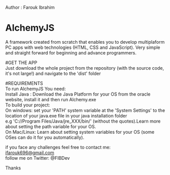 Author : Farouk Ibrahim

# AlchemyJS
A framework created from scratch that enables you to develop multiplaform PC apps  with web technologies (HTML, CSS and JavaScript). Very simple and straight forward for beginning and advance programmers.<br/>

#GET THE APP<br/>
Just download the whole project from the repository (with the source code, it's not large!) and navigate to the 'dist' folder

#REQUIREMENTS<br/>
To run AlchemyJS You need: <br/>
  Install Java : Download the Java Platform for your OS from the oracle website, install it and then run Alchemy.exe <br/>
  To build your project: <br/>
    On windows: set your 'PATH' system variable at the 'System Settings' to the location of your java.exe file in your java installation folder <br/>
      e.g 'C://Program Files/Java/jre_XXX/bin/' (without the quotes).Learn more about setting the path variable for your OS.   <br/>
    On Mac/Linux: Learn about setting system variables for your OS (some OSes can do it for you automatically).<br/>
      
      
  if you face any challenges feel free to contact me:<br/>
   ifarouk696@gmail.com<br/>
   follow me on Twitter: @FIBDev <br/>

   Thanks
